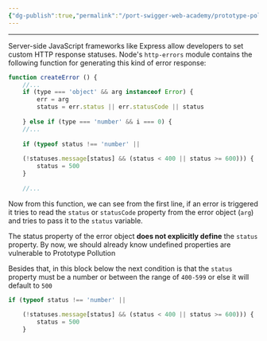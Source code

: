 ```yaml
---
{"dg-publish":true,"permalink":"/port-swigger-web-academy/prototype-pollution/server-side-prototype-pollution/status-code-override/"}
---
```



---

Server-side JavaScript frameworks like Express allow developers to set custom HTTP response statuses. Node's `http-errors` module contains the following function for generating this kind of error response:

```js
function createError () { 
	//... 
	if (type === 'object' && arg instanceof Error) {
		err = arg 
		status = err.status || err.statusCode || status
		
	} else if (type === 'number' && i === 0) { 
	//...
	 
	if (typeof status !== 'number' ||
	 
	(!statuses.message[status] && (status < 400 || status >= 600))) { 
		status = 500 
	}
	 
	//...
```

Now from this function, we can see from the first line, if an error is triggered it tries to read the `status` or `statusCode` property from the error object (`arg`) and tries to pass it to the `status` variable.

The status property of the error object **does not explicitly define** the `status` property. By now, we should already know undefined properties are vulnerable to Prototype Pollution

Besides that, in this block below the next condition is that the `status` property must be a number or between the range of `400-599` or else it will default to `500`

```js
if (typeof status !== 'number' ||
	 
	(!statuses.message[status] && (status < 400 || status >= 600))) { 
		status = 500 
	}
```

